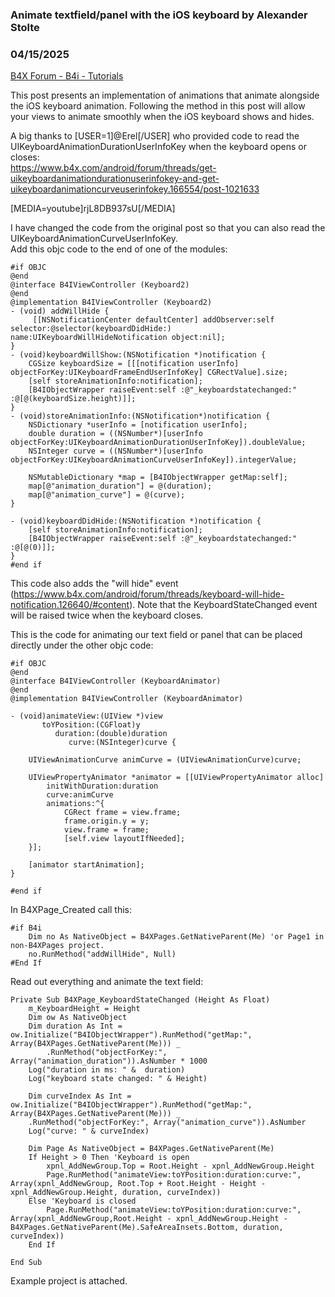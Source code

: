 ### Animate textfield/panel with the iOS keyboard by Alexander Stolte
### 04/15/2025
[B4X Forum - B4i - Tutorials](https://www.b4x.com/android/forum/threads/166626/)

This post presents an implementation of animations that animate alongside the iOS keyboard animation. Following the method in this post will allow your views to animate smoothly when the iOS keyboard shows and hides.  
  
A big thanks to [USER=1]@Erel[/USER] who provided code to read the UIKeyboardAnimationDurationUserInfoKey when the keyboard opens or closes:  
<https://www.b4x.com/android/forum/threads/get-uikeyboardanimationdurationuserinfokey-and-get-uikeyboardanimationcurveuserinfokey.166554/post-1021633>  
  
[MEDIA=youtube]rjL8DB937sU[/MEDIA]  
  
I have changed the code from the original post so that you can also read the UIKeyboardAnimationCurveUserInfoKey.  
Add this objc code to the end of one of the modules:  

```B4X
#if OBJC  
@end  
@interface B4IViewController (Keyboard2)  
@end  
@implementation B4IViewController (Keyboard2)  
- (void) addWillHide {  
     [[NSNotificationCenter defaultCenter] addObserver:self selector:@selector(keyboardDidHide:) name:UIKeyboardWillHideNotification object:nil];  
}  
- (void)keyboardWillShow:(NSNotification *)notification {  
    CGSize keyboardSize = [[[notification userInfo] objectForKey:UIKeyboardFrameEndUserInfoKey] CGRectValue].size;  
    [self storeAnimationInfo:notification];  
    [B4IObjectWrapper raiseEvent:self :@"_keyboardstatechanged:" :@[@(keyboardSize.height)]];  
}  
- (void)storeAnimationInfo:(NSNotification*)notification {  
    NSDictionary *userInfo = [notification userInfo];  
    double duration = ((NSNumber*)[userInfo objectForKey:UIKeyboardAnimationDurationUserInfoKey]).doubleValue;  
    NSInteger curve = ((NSNumber*)[userInfo objectForKey:UIKeyboardAnimationCurveUserInfoKey]).integerValue;  
      
    NSMutableDictionary *map = [B4IObjectWrapper getMap:self];  
    map[@"animation_duration"] = @(duration);  
    map[@"animation_curve"] = @(curve);  
}  
  
- (void)keyboardDidHide:(NSNotification *)notification {  
    [self storeAnimationInfo:notification];  
    [B4IObjectWrapper raiseEvent:self :@"_keyboardstatechanged:" :@[@(0)]];  
}  
#end if
```

  
This code also adds the "will hide" event (<https://www.b4x.com/android/forum/threads/keyboard-will-hide-notification.126640/#content>). Note that the KeyboardStateChanged event will be raised twice when the keyboard closes.  
  
This is the code for animating our text field or panel that can be placed directly under the other objc code:  

```B4X
#if OBJC  
@end  
@interface B4IViewController (KeyboardAnimator)  
@end  
@implementation B4IViewController (KeyboardAnimator)  
  
- (void)animateView:(UIView *)view  
       toYPosition:(CGFloat)y  
          duration:(double)duration  
             curve:(NSInteger)curve {  
      
    UIViewAnimationCurve animCurve = (UIViewAnimationCurve)curve;  
  
    UIViewPropertyAnimator *animator = [[UIViewPropertyAnimator alloc]  
        initWithDuration:duration  
        curve:animCurve  
        animations:^{  
            CGRect frame = view.frame;  
            frame.origin.y = y;  
            view.frame = frame;  
            [self.view layoutIfNeeded];  
    }];  
      
    [animator startAnimation];  
}  
  
#end if
```

  
  
In B4XPage\_Created call this:  

```B4X
#if B4i  
    Dim no As NativeObject = B4XPages.GetNativeParent(Me) 'or Page1 in non-B4XPages project.  
    no.RunMethod("addWillHide", Null)  
#End If
```

  
  
Read out everything and animate the text field:  

```B4X
Private Sub B4XPage_KeyboardStateChanged (Height As Float)  
    m_KeyboardHeight = Height  
    Dim ow As NativeObject  
    Dim duration As Int = ow.Initialize("B4IObjectWrapper").RunMethod("getMap:", Array(B4XPages.GetNativeParent(Me))) _  
        .RunMethod("objectForKey:", Array("animation_duration")).AsNumber * 1000  
    Log("duration in ms: " &  duration)  
    Log("keyboard state changed: " & Height)  
          
    Dim curveIndex As Int = ow.Initialize("B4IObjectWrapper").RunMethod("getMap:", Array(B4XPages.GetNativeParent(Me))) _  
    .RunMethod("objectForKey:", Array("animation_curve")).AsNumber  
    Log("curve: " & curveIndex)  
          
    Dim Page As NativeObject = B4XPages.GetNativeParent(Me)  
    If Height > 0 Then 'Keyboard is open  
        xpnl_AddNewGroup.Top = Root.Height - xpnl_AddNewGroup.Height  
        Page.RunMethod("animateView:toYPosition:duration:curve:", Array(xpnl_AddNewGroup, Root.Top + Root.Height - Height - xpnl_AddNewGroup.Height, duration, curveIndex))  
    Else 'Keyboard is closed  
        Page.RunMethod("animateView:toYPosition:duration:curve:", Array(xpnl_AddNewGroup,Root.Height - xpnl_AddNewGroup.Height - B4XPages.GetNativeParent(Me).SafeAreaInsets.Bottom, duration, curveIndex))  
    End If  
          
End Sub
```

  
  
Example project is attached.
